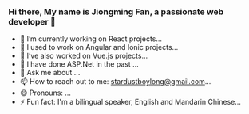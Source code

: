 ### Hi there, My name is Jiongming Fan, a passionate web developer 👋

- 🔭 I’m currently working on React projects...
- 🌱 I used to work on Angular and Ionic projects...
- 👯 I’ve also worked on Vue.js projects...
- 🤔 I have done ASP.Net in the past ...
- 💬 Ask me about ...
- 📫 How to reach out to me: <stardustboylong@gmail.com>...
- 😄 Pronouns: ...
- ⚡ Fun fact: I'm a bilingual speaker, English and Mandarin Chinese...

<!--
**FanFanFantastic/FanFanFantastic** is a ✨ _special_ ✨ repository because its `README.md` (this file) appears on your GitHub profile.

Here are some ideas to get you started:

- 🔭 I’m currently working on ...
- 🌱 I’m currently learning ...
- 👯 I’m looking to collaborate on ...
- 🤔 I’m looking for help with ...
- 💬 Ask me about ...
- 📫 How to reach me: ...
- 😄 Pronouns: ...
- ⚡ Fun fact: ...
-->
